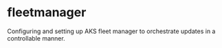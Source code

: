 # fleetmanager
Configuring and setting up AKS fleet manager to orchestrate updates in a controllable manner.
